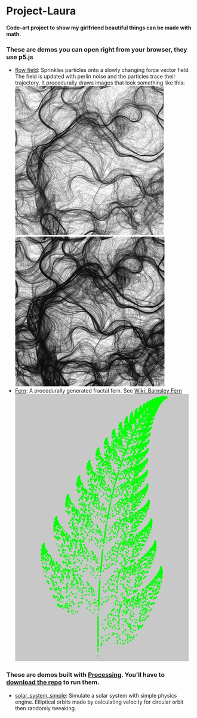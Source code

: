 # Project-Laura
**Code-art project to show my girlfriend beautiful things can be made with math.**

### These are demos you can open right from your browser, they use p5.js
- [flow field](flow_field): Sprinkles particles onto a slowly changing force vector field. The field is updated with perlin noise and the particles trace their trajectory. It procedurally draws images that look something like this:
![A flow field after about half a minute](/flow_field/screenshot.png "Flow Field")
![A flow field after a few minutes](/flow_field/screenshot2.png "Flow Field")
- [Fern](fern): A procedurally generated fractal fern. See [Wiki: Barnsley Fern](https://en.wikipedia.org/wiki/Barnsley_fern)
![The Barnsley Fern after a few minutes](/fern/Screenshot_1.jpg)

### These are demos built with [Processing](https://processing.org/). You'll have to [download the repo](https://github.com/michaelruppe/Project-Laura) to run them.
- [solar_system_simple](solar_system_simple/): Simulate a solar system with simple physics engine. Elliptical orbits made by calculating velocity for circular orbit then randomly tweaking.

